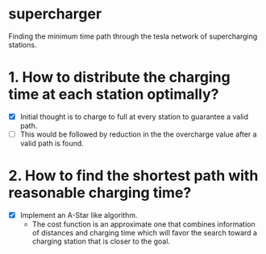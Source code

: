 # supercharger
Finding the minimum time path through the tesla network of supercharging stations.

# 1. How to distribute the charging time at each station optimally?

- [x] Initial thought is to charge to full at every station to guarantee a valid path.
- [ ] This would be followed by reduction in the the overcharge value after a valid path is found.

# 2. How to find the shortest path with reasonable charging time?
- [x] Implement an A-Star like algorithm.
  - The cost function is an approximate one that combines information of distances and charging time which will favor the search toward a charging station that is closer to the goal.